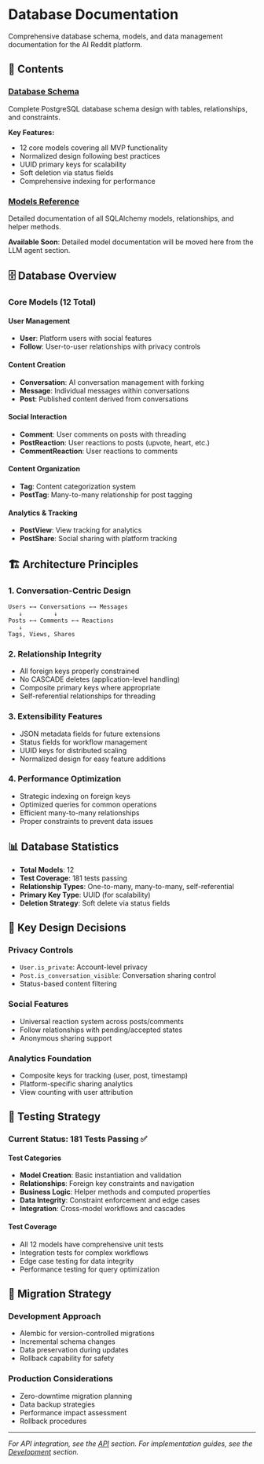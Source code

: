 # Database Documentation

Comprehensive database schema, models, and data management documentation for the AI Reddit platform.

## 📁 Contents

### [Database Schema](./schema.md)
Complete PostgreSQL database schema design with tables, relationships, and constraints.

**Key Features:**
- 12 core models covering all MVP functionality
- Normalized design following best practices
- UUID primary keys for scalability
- Soft deletion via status fields
- Comprehensive indexing for performance

### [Models Reference](./models.md)
Detailed documentation of all SQLAlchemy models, relationships, and helper methods.

**Available Soon**: Detailed model documentation will be moved here from the LLM agent section.

## 🗄️ Database Overview

### Core Models (12 Total)

#### User Management
- **User**: Platform users with social features
- **Follow**: User-to-user relationships with privacy controls

#### Content Creation
- **Conversation**: AI conversation management with forking
- **Message**: Individual messages within conversations
- **Post**: Published content derived from conversations

#### Social Interaction
- **Comment**: User comments on posts with threading
- **PostReaction**: User reactions to posts (upvote, heart, etc.)
- **CommentReaction**: User reactions to comments

#### Content Organization
- **Tag**: Content categorization system
- **PostTag**: Many-to-many relationship for post tagging

#### Analytics & Tracking
- **PostView**: View tracking for analytics
- **PostShare**: Social sharing with platform tracking

## 🏗️ Architecture Principles

### 1. Conversation-Centric Design
```
Users ←→ Conversations ←→ Messages
   ↓         ↓
Posts ←→ Comments ←→ Reactions
   ↓
Tags, Views, Shares
```

### 2. Relationship Integrity
- All foreign keys properly constrained
- No CASCADE deletes (application-level handling)
- Composite primary keys where appropriate
- Self-referential relationships for threading

### 3. Extensibility Features
- JSON metadata fields for future extensions
- Status fields for workflow management
- UUID keys for distributed scaling
- Normalized design for easy feature additions

### 4. Performance Optimization
- Strategic indexing on foreign keys
- Optimized queries for common operations
- Efficient many-to-many relationships
- Proper constraints to prevent data issues

## 📊 Database Statistics

- **Total Models**: 12
- **Test Coverage**: 181 tests passing
- **Relationship Types**: One-to-many, many-to-many, self-referential
- **Primary Key Type**: UUID (for scalability)
- **Deletion Strategy**: Soft delete via status fields

## 🔧 Key Design Decisions

### Privacy Controls
- `User.is_private`: Account-level privacy
- `Post.is_conversation_visible`: Conversation sharing control
- Status-based content filtering

### Social Features
- Universal reaction system across posts/comments
- Follow relationships with pending/accepted states
- Anonymous sharing support

### Analytics Foundation
- Composite keys for tracking (user, post, timestamp)
- Platform-specific sharing analytics
- View counting with user attribution

## 🧪 Testing Strategy

### Current Status: 181 Tests Passing ✅

#### Test Categories
- **Model Creation**: Basic instantiation and validation
- **Relationships**: Foreign key constraints and navigation
- **Business Logic**: Helper methods and computed properties
- **Data Integrity**: Constraint enforcement and edge cases
- **Integration**: Cross-model workflows and cascades

#### Test Coverage
- All 12 models have comprehensive unit tests
- Integration tests for complex workflows
- Edge case testing for data integrity
- Performance testing for query optimization

## 🔄 Migration Strategy

### Development Approach
- Alembic for version-controlled migrations
- Incremental schema changes
- Data preservation during updates
- Rollback capability for safety

### Production Considerations
- Zero-downtime migration planning
- Data backup strategies
- Performance impact assessment
- Rollback procedures

---

*For API integration, see the [API](../api/) section.*
*For implementation guides, see the [Development](../development/) section.*
